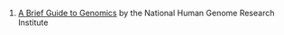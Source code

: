 1. [A Brief Guide to Genomics][1] by the National Human Genome Research Institute 

[1]: https://www.genome.gov/18016863/a-brief-guide-to-genomics/
